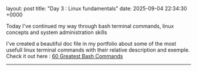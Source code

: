 layout: post
title: "Day 3 : Linux fundamentals"
date: 2025-09-04 22:34:30 +0000

Today I've continued my way through bash terminal commands, linux concepts and system administration skills

I've created a beautiful doc file in my portfolio about some of the most usefull linux terminal commands with their relative description and exemple. Check it out here : [60 Greatest Bash Commands](https://github.com/Vlad-PLK/DevOps-Cloud-Portfolio/blob/main/docs/linux-terminal-commands.md)

---
